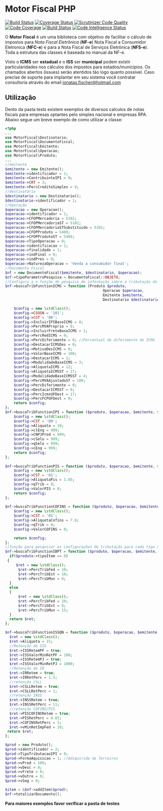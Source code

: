 # Motor Fiscal PHP
[![Build Status](https://travis-ci.org/JonatasFischer/MotorFiscal.svg?branch=master)](https://travis-ci.org/JonatasFischer/MotorFiscal)
[![Coverage Status](https://coveralls.io/repos/github/JonatasFischer/MotorFiscal/badge.svg?branch=master)](https://coveralls.io/github/JonatasFischer/MotorFiscal?branch=master)
[![Scrutinizer Code Quality](https://scrutinizer-ci.com/g/JonatasFischer/MotorFiscal/badges/quality-score.png?b=master)](https://scrutinizer-ci.com/g/JonatasFischer/MotorFiscal/?branch=master)
[![Code Coverage](https://scrutinizer-ci.com/g/JonatasFischer/MotorFiscal/badges/coverage.png?b=master)](https://scrutinizer-ci.com/g/JonatasFischer/MotorFiscal/?branch=master)
[![Build Status](https://scrutinizer-ci.com/g/JonatasFischer/MotorFiscal/badges/build.png?b=master)](https://scrutinizer-ci.com/g/JonatasFischer/MotorFiscal/build-status/master)
[![Code Intelligence Status](https://scrutinizer-ci.com/g/JonatasFischer/MotorFiscal/badges/code-intelligence.svg?b=master)](https://scrutinizer-ci.com/code-intelligence)


O **Motor Fiscal** é um uma biblioteca com objetivo de facilitar o cálculo de impostos para *Nota Fiscal Eletrônica* (**NF-e**) Nota Fiscal a Consumidor Eletronica (**NFC-e**) e para a Nota Fiscal de Serviços Eletrônica (**NFS-e**). Toda a estrutura das classes é baseada no manual da NF-e.


Visto o **ICMS** ser **estadual** e o **ISS** ser **municipal** podem existir particularidades nos cálculos dos impostos para estados/municipios. 
Os chamados abertos (issues) serão atentidos tão logo quanto possível. Caso precise de suporte para implantar em seu sistema você contratar consultoria através do email jonatas.fischer@hotmail.com

## Utilização
Dento da pasta tests existem exemplos de diversos calculos de notas fiscais para empresas optantes pelo simples nacional e empresas RPA. Abaixo segue um breve exemplo de como utilizar a classe:
```php
<?php
...
use MotorFiscal\Destinatario;  
use MotorFiscal\DocumentoFiscal;  
use MotorFiscal\Emitente;  
use MotorFiscal\Operacao;  
use MotorFiscal\Produto;
...
//emitente
$emitente = new Emitente();  
$emitente->identificador = 1;  
$emitente->ContribuinteIPI = 0;  
$emitente->CRT = 3;  
$emitente->PercCreditoSimples = 0;
//destinatário
$destinatario = new Destinatario();  
$destinatario->identificador = 1;
//Operação
$operacao = new Operacao();  
$operacao->identificador = 1;  
$operacao->CFOPMercadoria = 5102;  
$operacao->CFOPMercadoriaST = 5102;  
$operacao->CFOPMercadoriaSTSubstituido = 5102;  
$operacao->CFOPProduto = 5409;  
$operacao->CFOPProdutoST = 5409;  
$operacao->TipoOperacao = 0;
$operacao->identificacao = 1;
$operacao->finalidade = 1;  
$operacao->indFinal = 0;  
$operacao->indPres = 0;  
$operacao->NaturezaOperacao = 'Venda a consumidor final';
//Documento Fiscal
$nf = new DocumentoFiscal($emitente, $destinatario, $operacao);
$nf->tipoParametroPesquisa = DocumentoFiscal::OBJETO;
//Configura a a função de pesquisa de informação sobre a tributação do ICMS
$nf->buscaTribFunctionICMS = function (Produto $produto,  
                                             Operacao $operacao,  
                                             Emitente $emitente,  
                                             Destinatario $destinatario) {  

	$config = new \stdClass();  
	$config->CSOSN = '101';  
	$config->CST = '00';  
	$config->IncluirIPIBaseICMS = 0;  
	$config->PercMVAProprio = 0;  
	$config->IncluirFreteBaseICMS = 1;  
	$config->PercRedICMS = 0;  
	$config->PercDiferimento = 0; //Percentual de diferimento do ICMS  
	$config->DestacarICMSDes = 0;  
	$config->MotivoDesICMS = 0;  
	$config->ValorBaseICMS = 100;  
	$config->DestacarICMS = 1;  
	$config->ModalidadeBaseICMS = 3;  
	$config->AliquotaICMS = 12;  
	$config->AliquotaICMSST = 17;  
	$config->ModalidadeBaseICMSST = 4;  
	$config->PercMVAAjustadoST = 100;  
	$config->PercDiferimento = 0;  
	$config->DestacarICMSST = 0;  
	$config->PercIcmsUFDest = 17;  
	$config->PercFCPUFDest = 0; 
	return $config;
};
$nf->buscaTribFunctionIPI = function ($produto, $operacao, $emitente, $destinatario) {  
	$config = new \stdClass();  
	$config->CST = '00';  
	$config->Aliquota = 10;  
	$config->clEnq = 999;  
	$config->CNPJProd = 999;  
	$config->cSelo = 999;  
	$config->qSelo = 999;  
	$config->cEnq = 999;
	return $config;
};  
  
$nf->buscaTribFunctionPIS = function ($produto, $operacao, $emitente, $destinatario) {  
	$config = new \stdClass();  
	$config->CST = '01';  
	$config->AliquotaPis = 1.65;  
	$config->qTrib = 0;  
	$config->ValorPIS = 0; 
	return $config;
};  
  
$nf->buscaTribFunctionCOFINS = function ($produto, $operacao, $emitente, $destinatario) {  
	$config = new \stdClass();  
	$config->CST = '01';  
	$config->AliquotaCofins = 7.6;  
	$config->qTrib = 0;  
	$config->ValorCOFINS = 0;  

	return $config; 
};  
//função para pesquisar as configurações de tributação para cada tipo de produto  
$nf->buscaTribFunctionIBPT = function ($produto, $operacao, $emitente, $destinatario) {  
  if($produto->tipoItem == 0)  
 {  
	 $ret = new \stdClass();  
	  $ret->PercTribFed = 10;  
	  $ret->PercTribEst = 10;  
	  $ret->PercTribMun = 0;  
  }  
  else  
  {  
	  $ret = new \stdClass();  
	  $ret->PercTribFed = 10;  
	  $ret->PercTribEst = 0;  
	  $ret->PercTribMun = 15;  
  }  
  return $ret;  
};  

$nf->buscaTribFunctionISSQN = function ($produto, $operacao, $emitente, $destinatario) {  
  $ret = new \stdClass();  
  $ret->Aliquota = 15;  
  //Retenção de ISS  
  $ret->ISSRetemPF = true;  
  $ret->ISSValorMinRetPF = 100;  
  $ret->ISSRetemPJ = true;  
  $ret->ISSValorMinRetPJ = 1000;  
  //Retenção de IR  
  $ret->IRRetem = true;  
  $ret->IRRetPerc = 1.5;  
  //retenção CSLL  
  $ret->CSLLRetem = true;  
  $ret->CSLLRetPerc = 1;  
  //retenção INSS  
  $ret->INSSRetem = true;  
  $ret->INSSRetPerc = 11;  
  //retenção COFINS/PIS  
  $ret->PISCOFINSRetem = true;  
  $ret->PISRetPerc = 0.65;  
  $ret->COFINSRetPerc = 3;  
  $ret->vMinRetImpFed = 10;  
 return $ret;  
};

$prod = new Produto();  
$prod->identificador = 2;  
$prod->TipoTributacaoIPI = 0;  
$prod->FormaAquisicao = 1; //Adiquirida de Terceiros  
$prod->vProd = 100;  
$prod->vDesc = 0;  
$prod->vFrete = 0;  
$prod->vOutro = 0;  
$prod->vSeg = 0;

$item = &$nf->addItem($prod);
$nf->totalizarDocumento();

```
**Para maiores exemplos favor verificar a pasta de testes**

